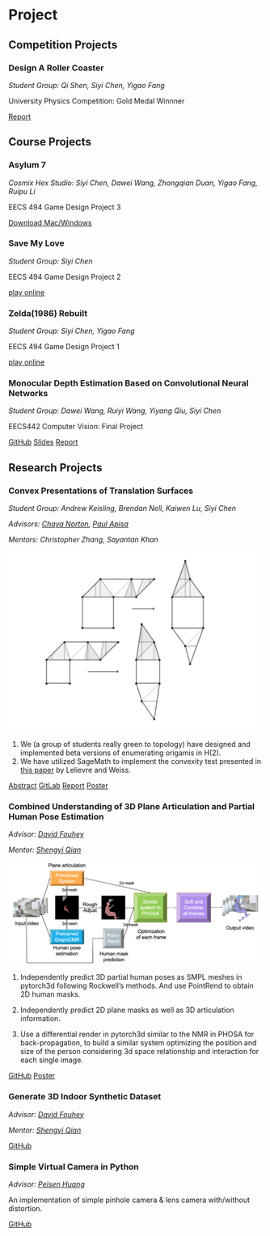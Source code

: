 <!-- [Home](index.md) -->

# Project

## Competition Projects

### Design A Roller Coaster

*Student Group: Qi Shen, Siyi Chen, Yigao Fang*

University Physics Competition: Gold Medal Winnner

[Report](Others/190B.pdf)

## Course Projects

### Asylum 7

*Cosmix Hex Studio: Siyi Chen, Dawei Wang, Zhongqian Duan, Yigao Fang, Ruipu Li*

EECS 494 Game Design Project 3

[Download Mac/Windows](https://drive.google.com/drive/folders/19tqpVue4BAntjGUJz0MaRSeANvv_MPdh?usp=sharing)



### Save My Love

*Student Group: Siyi Chen*

EECS 494 Game Design Project 2

[play online](http://www-personal.umich.edu/~siyich/Web_Save_My_Love/)



### Zelda(1986) Rebuilt

*Student Group: Siyi Chen, Yigao Fang*

EECS 494 Game Design Project 1

[play online](http://www-personal.umich.edu/~siyich/Web_Zelda/)

### Monocular Depth Estimation Based on Convolutional Neural Networks

*Student Group: Dawei Wang, Ruiyi Wang, Yiyang Qiu, Siyi Chen*

EECS442 Computer Vision: Final Project

[GitHub](https://github.com/Wangdawei00/EECS442-project)
[Slides](EECS442/slides.pdf)
[Report](EECS442/report.pdf)


## Research Projects

### Convex Presentations of Translation Surfaces

*Student Group: Andrew Keisling, Brendan Nell, Kaiwen Lu, Siyi Chen*

*Advisors: [Chaya Norton](https://lsa.umich.edu/math/people/postdoc-faculty/nchaya.html), [Paul Apisa](http://www-personal.umich.edu/~apisa/)*

*Mentors: Christopher Zhang, Sayantan Khan*

<img src="Origami/surface.png" alt="origami" width="500"/> 

1. We (a group of students really green to topology) have designed and implemented beta versions of enumerating origamis in H(2).
2. We have utilized SageMath to implement the convexity test presented in [this paper](https://arxiv.org/abs/1306.3606) by Lelievre and Weiss.

[Abstract](Origami/intro.pdf) 
[GitLab](https://gitlab.eecs.umich.edu/logm/wi21/convex-presentations-of-translation-surfaces)  [Report](Origami/report.pdf) 
[Poster](Origami/poster.pdf)

### Combined Understanding of 3D Plane Articulation and Partial Human Pose Estimation

*Advisor: [David Fouhey](https://web.eecs.umich.edu/~fouhey/)*

*Mentor: [Shengyi Qian](https://jasonqsy.github.io/)*

<img src="SURE/model.png" alt="sure" width="800"/> 

1. Independently predict 3D partial human poses as SMPL meshes  in pytorch3d following Rockwell’s methods. And use PointRend to obtain 2D human masks.

2. Independently predict  2D plane masks as well as 3D articulation information. 

3. Use a differential render in pytorch3d similar to the NMR in PHOSA for back-propagation,  to build a similar system optimizing the position and size of the person considering 3d space relationship and interaction for each single image. 


[GitHub](https://github.com/ChicyChen/CombinedOPT)
[Poster](SURE/poster.pdf)



### Generate 3D Indoor Synthetic Dataset

*Advisor: [David Fouhey](https://web.eecs.umich.edu/~fouhey/)*

*Mentor: [Shengyi Qian](https://jasonqsy.github.io/)*

[GitHub](https://github.com/ChicyChen/AM3S)



### Simple Virtual Camera in Python
*Advisor: [Peisen Huang](https://www.ji.sjtu.edu.cn/about/faculty-staff/faculty-directory/faculty-detail/92/)*

An implementation of simple pinhole camera & lens camera with/without distortion.

[GitHub](https://github.com/ChicyChen/VirtualCameras)

